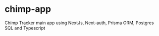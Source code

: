 # chimp-app
Chimp Tracker main app using NextJs, Next-auth, Prisma ORM, Postgres SQL and Typescript 
